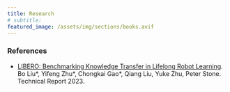```yaml
---
title: Research
# subtitle: 
featured_image: /assets/img/sections/books.avif
---
```


### References

<!-- - [GROOT](). Yifeng Zhu. CoRL 2023.
- [Mutex](). Rutav Shah. CoRL 2023. -->

- [LIBERO: Benchmarking Knowledge Transfer in Lifelong Robot Learning](https://arxiv.org/abs/2306.03310). Bo Liu\*, Yifeng Zhu\*, Chongkai Gao\*, Qiang Liu, Yuke Zhu, Peter Stone. Technical Report 2023.
